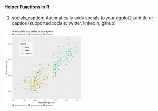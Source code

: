 #### Helper Functions in R ####

1. socials_caption: Automatically adds socials to your ggplot2 subtitle or caption (supported socials: twitter, linkedin, github)
  <img src="plots/captions_example.png" alt="drawing" style="width:50%;"/>
